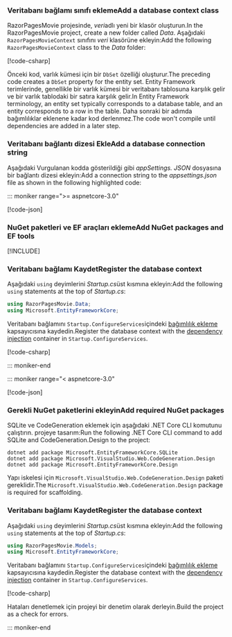 <a name="dc"></a>

### <a name="add-a-database-context-class"></a><span data-ttu-id="a2fa6-101">Veritabanı bağlamı sınıfı ekleme</span><span class="sxs-lookup"><span data-stu-id="a2fa6-101">Add a database context class</span></span>

<span data-ttu-id="a2fa6-102">RazorPagesMovie projesinde, *veri*adlı yeni bir klasör oluşturun.</span><span class="sxs-lookup"><span data-stu-id="a2fa6-102">In the RazorPagesMovie project, create a new folder called *Data*.</span></span> <span data-ttu-id="a2fa6-103">Aşağıdaki `RazorPagesMovieContext` sınıfını *veri* klasörüne ekleyin:</span><span class="sxs-lookup"><span data-stu-id="a2fa6-103">Add the following `RazorPagesMovieContext` class to the *Data* folder:</span></span>

[!code-csharp[](~/tutorials/razor-pages/razor-pages-start/sample/RazorPagesMovie30/Data/RazorPagesMovieContext.cs)]

<span data-ttu-id="a2fa6-104">Önceki kod, varlık kümesi için bir `DbSet` özelliği oluşturur.</span><span class="sxs-lookup"><span data-stu-id="a2fa6-104">The preceding code creates a `DbSet` property for the entity set.</span></span> <span data-ttu-id="a2fa6-105">Entity Framework terimlerinde, genellikle bir varlık kümesi bir veritabanı tablosuna karşılık gelir ve bir varlık tablodaki bir satıra karşılık gelir.</span><span class="sxs-lookup"><span data-stu-id="a2fa6-105">In Entity Framework terminology, an entity set typically corresponds to a database table, and an entity corresponds to a row in the table.</span></span> <span data-ttu-id="a2fa6-106">Daha sonraki bir adımda bağımlılıklar eklenene kadar kod derlenmez.</span><span class="sxs-lookup"><span data-stu-id="a2fa6-106">The code won't compile until dependencies are added in a later step.</span></span>

<a name="cs"></a>

### <a name="add-a-database-connection-string"></a><span data-ttu-id="a2fa6-107">Veritabanı bağlantı dizesi Ekle</span><span class="sxs-lookup"><span data-stu-id="a2fa6-107">Add a database connection string</span></span>

<span data-ttu-id="a2fa6-108">Aşağıdaki Vurgulanan kodda gösterildiği gibi *appSettings. JSON* dosyasına bir bağlantı dizesi ekleyin:</span><span class="sxs-lookup"><span data-stu-id="a2fa6-108">Add a connection string to the *appsettings.json* file as shown in the following highlighted code:</span></span>

::: moniker range=">= aspnetcore-3.0"

[!code-json[](~/tutorials/razor-pages/razor-pages-start/sample/RazorPagesMovie30/appsettings_SQLite.json?highlight=10-12)]

### <a name="add-nuget-packages-and-ef-tools"></a><span data-ttu-id="a2fa6-109">NuGet paketleri ve EF araçları ekleme</span><span class="sxs-lookup"><span data-stu-id="a2fa6-109">Add NuGet packages and EF tools</span></span>

[!INCLUDE[](~/includes/add-EF-NuGet-SQLite-CLI.md)]

<a name="reg"></a>

### <a name="register-the-database-context"></a><span data-ttu-id="a2fa6-110">Veritabanı bağlamı Kaydet</span><span class="sxs-lookup"><span data-stu-id="a2fa6-110">Register the database context</span></span>

<span data-ttu-id="a2fa6-111">Aşağıdaki `using` deyimlerini *Startup.cs*üst kısmına ekleyin:</span><span class="sxs-lookup"><span data-stu-id="a2fa6-111">Add the following `using` statements at the top of *Startup.cs*:</span></span>

```csharp
using RazorPagesMovie.Data;
using Microsoft.EntityFrameworkCore;
```

<span data-ttu-id="a2fa6-112">Veritabanı bağlamını `Startup.ConfigureServices`içindeki [bağımlılık ekleme](xref:fundamentals/dependency-injection) kapsayıcısına kaydedin.</span><span class="sxs-lookup"><span data-stu-id="a2fa6-112">Register the database context with the [dependency injection](xref:fundamentals/dependency-injection) container in `Startup.ConfigureServices`.</span></span>

[!code-csharp[](~/tutorials/razor-pages/razor-pages-start/sample/RazorPagesMovie30/Startup.cs?name=snippet_UseSqlite&highlight=11-12)]

::: moniker-end

::: moniker range="< aspnetcore-3.0"

[!code-json[](~/tutorials/razor-pages/razor-pages-start/sample/RazorPagesMovie/appsettings_SQLite.json?highlight=8-9)]

### <a name="add-required-nuget-packages"></a><span data-ttu-id="a2fa6-113">Gerekli NuGet paketlerini ekleyin</span><span class="sxs-lookup"><span data-stu-id="a2fa6-113">Add required NuGet packages</span></span>

<span data-ttu-id="a2fa6-114">SQLite ve CodeGeneration eklemek için aşağıdaki .NET Core CLI komutunu çalıştırın. projeye tasarım:</span><span class="sxs-lookup"><span data-stu-id="a2fa6-114">Run the following .NET Core CLI command to add SQLite and CodeGeneration.Design to the project:</span></span>

```dotnetcli
dotnet add package Microsoft.EntityFrameworkCore.SQLite
dotnet add package Microsoft.VisualStudio.Web.CodeGeneration.Design
dotnet add package Microsoft.EntityFrameworkCore.Design
```

<span data-ttu-id="a2fa6-115">Yapı iskelesi için `Microsoft.VisualStudio.Web.CodeGeneration.Design` paketi gereklidir.</span><span class="sxs-lookup"><span data-stu-id="a2fa6-115">The `Microsoft.VisualStudio.Web.CodeGeneration.Design` package is required for scaffolding.</span></span>

<a name="reg"></a>

### <a name="register-the-database-context"></a><span data-ttu-id="a2fa6-116">Veritabanı bağlamı Kaydet</span><span class="sxs-lookup"><span data-stu-id="a2fa6-116">Register the database context</span></span>

<span data-ttu-id="a2fa6-117">Aşağıdaki `using` deyimlerini *Startup.cs*üst kısmına ekleyin:</span><span class="sxs-lookup"><span data-stu-id="a2fa6-117">Add the following `using` statements at the top of *Startup.cs*:</span></span>

```csharp
using RazorPagesMovie.Models;
using Microsoft.EntityFrameworkCore;
```

<span data-ttu-id="a2fa6-118">Veritabanı bağlamını `Startup.ConfigureServices`içindeki [bağımlılık ekleme](xref:fundamentals/dependency-injection) kapsayıcısına kaydedin.</span><span class="sxs-lookup"><span data-stu-id="a2fa6-118">Register the database context with the [dependency injection](xref:fundamentals/dependency-injection) container in `Startup.ConfigureServices`.</span></span>

[!code-csharp[](~/tutorials/razor-pages/razor-pages-start/sample/RazorPagesMovie22/Startup.cs?name=snippet_UseSqlite&highlight=11-12)]

<span data-ttu-id="a2fa6-119">Hataları denetlemek için projeyi bir denetim olarak derleyin.</span><span class="sxs-lookup"><span data-stu-id="a2fa6-119">Build the project as a check for errors.</span></span>

::: moniker-end
